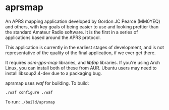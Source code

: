aprsmap
=======

An APRS mapping application developed by Gordon JC Pearce (MM0YEQ) and others,
with key goals of being easier to use and looking prettier than the standard
Amateur Radio software.
It is the first in a series of applications based around the APRS protocol.

This application is currently in the earliest stages of development, and is
not representative of the quality of the final application, if we ever get
there.

It requires *osm-gps-map* libraries, and *libfap* libraries. If you're using
Arch Linux, you can install both of these from AUR. Ubuntu users may need to
install libsoup2.4-dev due to a packaging bug.

aprsmap uses *waf* for building. To build:


`./waf configure
./waf`

To run: `./build/aprsmap`
